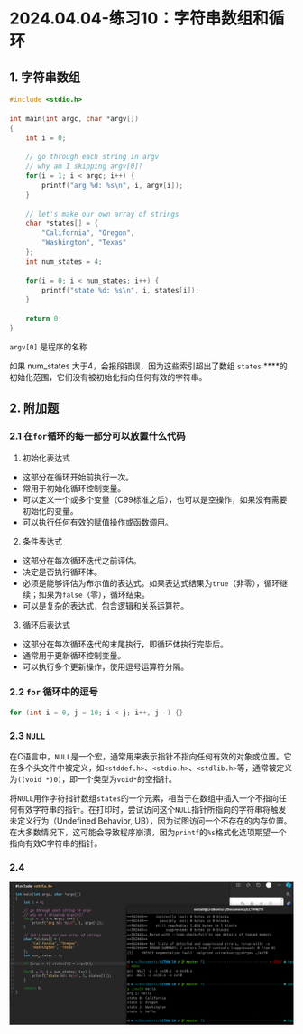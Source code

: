 # 2024.04.04-练习10：字符串数组和循环

## 1. **字符串数组**

```c
#include <stdio.h>

int main(int argc, char *argv[])
{
    int i = 0;

    // go through each string in argv
    // why am I skipping argv[0]?
    for(i = 1; i < argc; i++) {
        printf("arg %d: %s\n", i, argv[i]);
    }

    // let's make our own array of strings
    char *states[] = {
        "California", "Oregon",
        "Washington", "Texas"
    };
    int num_states = 4;

    for(i = 0; i < num_states; i++) {
        printf("state %d: %s\n", i, states[i]);
    }

    return 0;
}
```

`argv[0]` 是程序的名称

如果 num_states 大于4，会报段错误，因为这些索引超出了数组 `states` ****的初始化范围，它们没有被初始化指向任何有效的字符串。

## 2. 附加题

### 2.1 在`for`循环的每一部分可以放置什么代码

1. 初始化表达式

- 这部分在循环开始前执行一次。
- 常用于初始化循环控制变量。
- 可以定义一个或多个变量（C99标准之后），也可以是空操作，如果没有需要初始化的变量。
- 可以执行任何有效的赋值操作或函数调用。

2. 条件表达式

- 这部分在每次循环迭代之前评估。
- 决定是否执行循环体。
- 必须是能够评估为布尔值的表达式。如果表达式结果为`true`（非零），循环继续；如果为`false`（零），循环结束。
- 可以是复杂的表达式，包含逻辑和关系运算符。

3. 循环后表达式

- 这部分在每次循环迭代的末尾执行，即循环体执行完毕后。
- 通常用于更新循环控制变量。
- 可以执行多个更新操作，使用逗号运算符分隔。

### 2.2 `for` 循环中的逗号

```c
for (int i = 0, j = 10; i < j; i++, j--) {}
```

### 2.3 `NULL`

在C语言中，`NULL`是一个宏，通常用来表示指针不指向任何有效的对象或位置。它在多个头文件中被定义，如`<stddef.h>`、`<stdio.h>`、`<stdlib.h>`等，通常被定义为`((void *)0)`，即一个类型为`void*`的空指针。

将`NULL`用作字符指针数组`states`的一个元素，相当于在数组中插入一个不指向任何有效字符串的指针。在打印时，尝试访问这个`NULL`指针所指向的字符串将触发未定义行为（Undefined Behavior, UB），因为试图访问一个不存在的内存位置。在大多数情况下，这可能会导致程序崩溃，因为`printf`的`%s`格式化选项期望一个指向有效C字符串的指针。

### 2.4

![Untitled](./100.png)